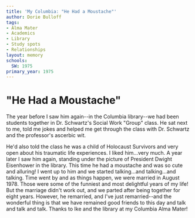 ```yaml
---
title: 'My Columbia: "He Had a Moustache"'
author: Dorie Bulloff
tags:
- Alma Mater
- Academics
- Library
- Study spots
- Relationships
layout: memory
schools:
  SW: 1975
primary_year: 1975
---
```

# "He Had a Moustache"

The year before I saw him again--in the Columbia library--we had been students together in Dr. Schwartz's Social Work "Group" class. He sat next to me, told me jokes and helped me get through the class with Dr. Schwartz and the professor's ascerbic wit.  

He'd also told the class he was a child of Holocaust Survivors and very open about his traumatic life experiences.  I liked him...very much. A year later I saw him again, standing under the picture of President Dwight  Eisenhower in the library.  This time he had a moustache and  was so cute and alluring!  I went up to him and we started talking...and talking...and talking.  Time went by and as things happen, we were married in  August 1978.  Those were some of the funniest and most delightful years of my life!  But the marriage didn't work out, and we parted after being together for eight years.  However, he remarried, and I've just remarried--and the wonderful thing is that we have remained good friends to this day and talk and talk and talk.  Thanks to Ike and the library at my Columbia Alma Mater!
